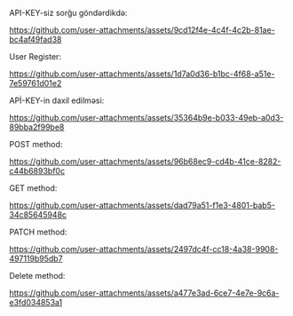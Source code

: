 API-KEY-siz sorğu göndərdikdə:


https://github.com/user-attachments/assets/9cd12f4e-4c4f-4c2b-81ae-bc4af49fad38

User Register:


https://github.com/user-attachments/assets/1d7a0d36-b1bc-4f68-a51e-7e59761d01e2

APİ-KEY-in daxil edilməsi:


https://github.com/user-attachments/assets/35364b9e-b033-49eb-a0d3-89bba2f99be8

POST method:


https://github.com/user-attachments/assets/96b68ec9-cd4b-41ce-8282-c44b6893bf0c

GET method:


https://github.com/user-attachments/assets/dad79a51-f1e3-4801-bab5-34c85645948c

PATCH method:


https://github.com/user-attachments/assets/2497dc4f-cc18-4a38-9908-497119b95db7

Delete method:



https://github.com/user-attachments/assets/a477e3ad-6ce7-4e7e-9c6a-e3fd034853a1


